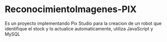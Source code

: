 # ReconocimientoImagenes-PIX
Es un proyecto implementando Pix Studio para la creacion de un robot que identifique el stock y lo actualice automaticamente, utiliza JavaScript y MySQL
